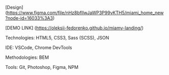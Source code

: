 [Design] (https://www.figma.com/file/nHz8bflIwJaWP3P99vKTH5/miami_home_new?node-id=16033%3A3)

[DEMO LINK] (https://oleksii-fedorenko.github.io/miamy-landing/)

Technologies: HTML5, CSS3, Sass (SCSS), JSON

IDE: VSCode, Chrome DevTools

Methodologies: BEM

Tools: Git, Photoshop, Figma, NPM
